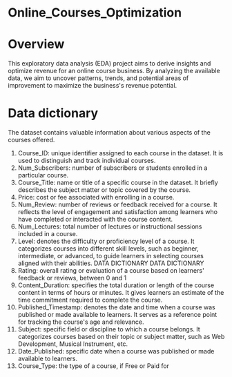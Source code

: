 # Online_Courses_Optimization
# Overview
This exploratory data analysis (EDA) project aims to derive insights and optimize revenue for an online course business. By analyzing the available data, we aim to uncover patterns, trends, and potential areas of improvement to maximize the business's revenue potential.
# Data dictionary
The dataset contains valuable information about various aspects of the courses offered.
1. Course_ID: unique identifier assigned to each course in the dataset. It is used to
distinguish and track individual courses.
2. Num_Subscribers: number of subscribers or students enrolled in a particular
course.
3. Course_Title: name or title of a specific course in the dataset. It briefly describes
the subject matter or topic covered by the course.
4. Price: cost or fee associated with enrolling in a course.
5. Num_Review: number of reviews or feedback received for a course. It reflects the
level of engagement and satisfaction among learners who have completed or interacted
with the course content.
6. Num_Lectures: total number of lectures or instructional sessions included in a
course.
7. Level: denotes the difficulty or proficiency level of a course. It categorizes courses
into different skill levels, such as beginner, intermediate, or advanced, to guide learners
in selecting courses aligned with their abilities.
DATA DICTIONARY
DATA DICTIONARY
8. Rating: overall rating or evaluation of a course based on learners' feedback or
reviews, between 0 and 1
9. Content_Duration: specifies the total duration or length of the course content in
terms of hours or minutes. It gives learners an estimate of the time commitment
required to complete the course.
10. Published_Timestamp: denotes the date and time when a course was published
or made available to learners. It serves as a reference point for tracking the course's age
and relevance.
11. Subject: specific field or discipline to which a course belongs. It categorizes courses
based on their topic or subject matter, such as Web Development, Musical Instrument,
etc.
12. Date_Published: specific date when a course was published or made available to
learners.
13. Course_Type: the type of a course, if Free or Paid for
